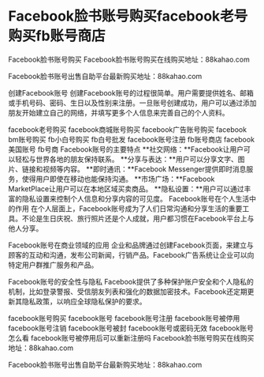 # Facebook脸书账号购买facebook老号购买fb账号商店
Facebook脸书账号购买
Facebook脸书账号购买在线购买地址：88kahao.com

Facebook脸书账号出售自助平台最新购买地址：88kahao.com

创建Facebook账号
创建Facebook账号的过程很简单。用户需要提供姓名、邮箱或手机号码、密码、生日以及性别来注册。一旦账号创建成功，用户可以通过添加朋友开始建立自己的网络，并填写更多个人信息来完善自己的个人资料。

facebook老号购买
facebook商城账号购买
facebook广告账号购买
facebook bm账号购买
fb小白号购买
fb白号批发
facebook账号注册
fb账号商店
facebook美国账号
fb号商
Facebook账号的主要特点
**社交网络：**Facebook让用户可以轻松与世界各地的朋友保持联系。
**分享与表达：**用户可以分享文字、图片、链接和视频等内容。
**即时通讯：**Facebook Messenger提供即时消息服务，使得用户即使在移动也能保持沟通。
**市场广场：**Facebook MarketPlace让用户可以在本地区域买卖商品。
**隐私设置：**用户可以通过丰富的隐私设置来控制个人信息和分享内容的可见度。
Facebook账号在个人生活中的作用
在个人层面上，Facebook账号成为了人们日常沟通和分享生活的重要工具。不论是生日庆祝、旅行照片还是个人成就，用户都习惯在Facebook平台上与他人分享。

Facebook账号在商业领域的应用
企业和品牌通过创建Facebook页面，来建立与顾客的互动和沟通，发布公司新闻，行销产品。Facebook广告系统让企业可以向特定用户群推广服务和产品。

Facebook账号的安全性与隐私
Facebook提供了多种保护账户安全和个人隐私的机制，比如登录警报、受信朋友列表和强化的数据加密技术。Facebook还定期更新其隐私政策，以响应全球隐私保护的要求。

facebook账号购买
facebook账号
facebook账号注册
facebook账号被停用
facebook账号注销
facebook账号被封
facebook账号或密码无效
facebook账号怎么看
facebook账号被停用后可以重新注册吗
Facebook脸书账号购买在线购买地址：88kahao.com

Facebook脸书账号出售自助平台最新购买地址：88kahao.com
